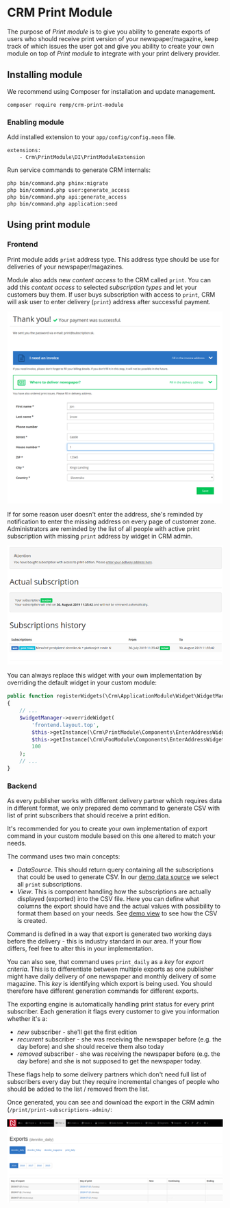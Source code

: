 # CRM Print Module

The purpose of *Print module* is to give you ability to generate exports of users who should receive print version of your newspaper/magazine, keep track of which issues the user got and give you ability to create your own module on top of *Print module* to integrate with your print delivery provider.

## Installing module

We recommend using Composer for installation and update management.

```shell
composer require remp/crm-print-module
```

### Enabling module

Add installed extension to your `app/config/config.neon` file.

```neon
extensions:
	- Crm\PrintModule\DI\PrintModuleExtension
```

Run service commands to generate CRM internals:

```
php bin/command.php phinx:migrate
php bin/command.php user:generate_access
php bin/command.php api:generate_access
php bin/command.php application:seed
```

## Using print module

### Frontend

Print module adds `print` address type. This address type should be use for deliveries of your newspaper/magazines.

Module also adds new *content access* to the CRM called `print`. You can add this *content access* to selected *subscription types* and let your customers buy them. If user buys subscription with access to `print`, CRM will ask user to enter delivery (`print`) address after successful payment.

![Success page print address](./src/docs/delivery_address.png)

If for some reason user doesn't enter the address, she's reminded by notification to enter the missing address on every page of customer zone. Administrators are reminded by the list of all people with active print subscription with missing `print` address by widget in CRM admin.

![Enter address widget](./src/docs/enter_address_widget.png) 

You can always replace this widget with your own implementation by overriding the default widget in your custom module:

```php
public function registerWidgets(\Crm\ApplicationModule\Widget\WidgetManagerInterface $widgetManager)
{
    // ...
    $widgetManager->overrideWidget(
        'frontend.layout.top',
        $this->getInstance(\Crm\PrintModule\Components\EnterAddressWidget::class),
        $this->getInstance(\Crm\FooModule\Components\EnterAddressWidget::class),
        100
    );
    // ...
}
```

### Backend

As every publisher works with different delivery partner which requires data in different format, we only prepared demo command to generate CSV with list of print subscribers that should receive a print edition.

It's recommended for you to create your own implementation of export command in your custom module based on this one altered to match your needs.

The command uses two main concepts:

* *DataSource*. This should return query containing all the subscriptions that could be used to generate CSV. In our [demo data source](./src/app/modules/PrintModule/model/Export/DailyExportDataSource.php) we select all `print` subscriptions.
* *View*. This is component handling how the subscriptions are actually displayed (exported) into the CSV file. Here you can define what columns the export should have and the actual values with possibility to format them based on your needs. See [demo view](./src/app/modules/PrintModule/model/Export/DailyExportView.php) to see how the CSV is created.

Command is defined in a way that export is generated two working days before the delivery - this is industry standard in our area. If your flow differs, feel free to alter this in your implementation.

You can also see, that command uses `print_daily` as a *key* for *export criteria*. This is to differentiate between multiple exports as one publisher might have daily delivery of one newspaper and monthly delivery of some magazine. This *key* is identifying which export is being used. You should therefore have different generation commands for different exports.

The exporting engine is automatically handling print status for every print subscriber. Each generation it flags every customer to give you information whether it's a:

* *new* subscriber - she'll get the first edition
* *recurrent* subscriber - she was receiving the newspaper before (e.g. the day before) and she should receive them also today
* *removed* subscriber - she was receiving the newspaper before (e.g. the day before) and she is not supposed to get the newspaper today.

These flags help to some delivery partners which don't need full list of subscribers every day but they require incremental changes of people who should be added to the list / removed from the list.

Once generated, you can see and download the export in the CRM admin (`/print/print-subscriptions-admin/`:

![Print admin](./src/docs/print_admin.png)
